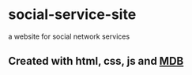# social-service-site
a website for social network services
<h2> Created with html, css, js and  <a href='https://mdbootstrap.com/'>MDB </a></h2> 
